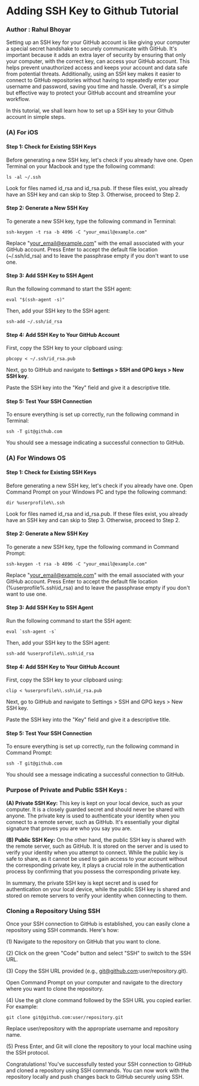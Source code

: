 # Adding SSH Key to Github Tutorial

### Author : Rahul Bhoyar

Setting up an SSH key for your GitHub account is like giving your computer a special secret handshake to securely communicate with GitHub. It's important because it adds an extra layer of security by ensuring that only your computer, with the correct key, can access your GitHub account. This helps prevent unauthorized access and keeps your account and data safe from potential threats. Additionally, using an SSH key makes it easier to connect to GitHub repositories without having to repeatedly enter your username and password, saving you time and hassle. Overall, it's a simple but effective way to protect your GitHub account and streamline your workflow.

In this tutorial, we shall learn how to set up a SSH key to your Github account in simple steps.

### (A) For iOS
#### Step 1: Check for Existing SSH Keys

Before generating a new SSH key, let's check if you already have one. Open Terminal on your Macbook and type the following command:

```
ls -al ~/.ssh
```

Look for files named id_rsa and id_rsa.pub. If these files exist, you already have an SSH key and can skip to Step 3. Otherwise, proceed to Step 2.

#### Step 2: Generate a New SSH Key

To generate a new SSH key, type the following command in Terminal:
```
ssh-keygen -t rsa -b 4096 -C "your_email@example.com"
```
Replace "your_email@example.com" with the email associated with your GitHub account. Press Enter to accept the default file location (~/.ssh/id_rsa) and to leave the passphrase empty if you don't want to use one.

#### Step 3: Add SSH Key to SSH Agent

Run the following command to start the SSH agent:
```
eval "$(ssh-agent -s)"
```
Then, add your SSH key to the SSH agent:
```
ssh-add ~/.ssh/id_rsa
```
#### Step 4: Add SSH Key to Your GitHub Account

First, copy the SSH key to your clipboard using:
```
pbcopy < ~/.ssh/id_rsa.pub
```
Next, go to GitHub and navigate to **Settings > SSH and GPG keys > New SSH key**.

Paste the SSH key into the "Key" field and give it a descriptive title.

#### Step 5: Test Your SSH Connection

To ensure everything is set up correctly, run the following command in Terminal:
```
ssh -T git@github.com
```
You should see a message indicating a successful connection to GitHub.

### (A) For Windows OS

#### Step 1: Check for Existing SSH Keys

Before generating a new SSH key, let's check if you already have one. Open Command Prompt on your Windows PC and type the following command:
```
dir %userprofile%\.ssh
```
Look for files named id_rsa and id_rsa.pub. If these files exist, you already have an SSH key and can skip to Step 3. Otherwise, proceed to Step 2.

#### Step 2: Generate a New SSH Key

To generate a new SSH key, type the following command in Command Prompt:
```
ssh-keygen -t rsa -b 4096 -C "your_email@example.com"
```
Replace "your_email@example.com" with the email associated with your GitHub account. Press Enter to accept the default file location (%userprofile%\.ssh\id_rsa) and to leave the passphrase empty if you don't want to use one.

#### Step 3: Add SSH Key to SSH Agent

Run the following command to start the SSH agent:
```
eval `ssh-agent -s`
```
Then, add your SSH key to the SSH agent:
```
ssh-add %userprofile%\.ssh\id_rsa
```

#### Step 4: Add SSH Key to Your GitHub Account

First, copy the SSH key to your clipboard using:
```
clip < %userprofile%\.ssh\id_rsa.pub
```
Next, go to GitHub and navigate to Settings > SSH and GPG keys > New SSH key.

Paste the SSH key into the "Key" field and give it a descriptive title.

#### Step 5: Test Your SSH Connection

To ensure everything is set up correctly, run the following command in Command Prompt:
```
ssh -T git@github.com
```
You should see a message indicating a successful connection to GitHub.

### Purpose of Private and Public SSH Keys :

**(A) Private SSH Key:** 
This key is kept on your local device, such as your computer. It is a closely guarded secret and should never be shared with anyone. The private key is used to authenticate your identity when you connect to a remote server, such as GitHub. It's essentially your digital signature that proves you are who you say you are.

**(B) Public SSH Key:** 
On the other hand, the public SSH key is shared with the remote server, such as GitHub. It is stored on the server and is used to verify your identity when you attempt to connect. While the public key is safe to share, as it cannot be used to gain access to your account without the corresponding private key, it plays a crucial role in the authentication process by confirming that you possess the corresponding private key.

In summary, the private SSH key is kept secret and is used for authentication on your local device, while the public SSH key is shared and stored on remote servers to verify your identity when connecting to them.


### Cloning a Repository Using SSH

Once your SSH connection to GitHub is established, you can easily clone a repository using SSH commands. Here's how:

(1) Navigate to the repository on GitHub that you want to clone.

(2) Click on the green "Code" button and select "SSH" to switch to the SSH URL.

(3) Copy the SSH URL provided (e.g., git@github.com:user/repository.git).

Open Command Prompt on your computer and navigate to the directory where you want to clone the repository.

(4) Use the git clone command followed by the SSH URL you copied earlier. For example:

```
git clone git@github.com:user/repository.git
```
Replace user/repository with the appropriate username and repository name.

(5) Press Enter, and Git will clone the repository to your local machine using the SSH protocol.

Congratulations! You've successfully tested your SSH connection to GitHub and cloned a repository using SSH commands. You can now work with the repository locally and push changes back to GitHub securely using SSH.

